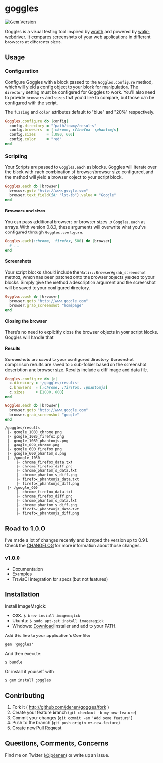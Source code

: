 # goggles
[![Gem Version](https://badge.fury.io/rb/goggles.png)](http://badge.fury.io/rb/goggles)

Goggles is a visual testing tool inspired by [wraith](http://github.com/bbc-news/wraith) and powered by [watir-webdriver](http://github.com/watir/watir-webdriver). It compares screenshots of your web applications in different browsers at differents sizes.

## Usage

### Configuration

Configure Goggles with a block passed to the `Goggles.configure` method, which will yield a config object to your block for manipulation. The `directory` setting must be configured for Goggles to work. You'll also need to provide `browsers` and `sizes` that you'd like to compare, but those can be configured with the script.

The `fuzzing` and `color` attributes default to "blue" and "20%" respectively. 

```ruby
Goggles.configure do |config|
  config.directory = "/path/to/my/results"
  config.browsers  = [:chrome, :firefox, :phantomjs]
  config.sizes     = [1080, 600]
  config.color     = "red"
end
```

### Scripting

Your Scripts are passed to `Goggles.each` as blocks. Goggles will iterate over the block with each combination of browser/browser size configured, and the method will yield a browser object to your script block.

```ruby
Goggles.each do |browser|
  browser.goto "http://www.google.com"
  browser.text_field(id: "lst-ib").value = "Google"
end
```

#### Browsers and sizes

You can pass additional browsers or browser sizes to `Goggles.each` as arrays. With version 0.8.0, these arguments will overwrite what you've configured through `Goggles.configure`.

```ruby
Goggles.each(:chrome, :firefox, 500) do |browser|
  # ...
end
```

#### Screenshots

Your script blocks should include the `Watir::Browser#grab_screenshot` method, which has been patched onto the browser objects yielded to your blocks. Simply give the method a description argument and the screenshot will be saved to your configured directory.

```ruby
Goggles.each do |browser|
  browser.goto "http://www.google.com"
  browser.grab_screenshot "homepage"
end
```

#### Closing the browser

There's no need to explicitly close the browser objects in your script blocks. Goggles will handle that.

#### Results

Screenshots are saved to your configured directory. Screenshot comparison results are saved to a sub-folder based on the screenshot description and browser size. Results include a diff image and data file.

```ruby
Goggles.configure do |c|
  c.directory = "/goggles/results"
  c.browsers  = [:chrome, :firefox, :phantomjs]
  c.sizes     = [1080, 600]
end

Goggles.each do |browser|
  browser.goto "http://www.google.com"
  browser.grab_screenshot "google"
end
```


```
/goggles/results
 |- google_1080_chrome.png
 |- google_1080_firefox.png
 |- google_1080_phantomjs.png
 |- google_600_chrome.png
 |- google_600_firefox.png
 |- google_600_phantomjs.png
 |- /google_1080
     |- chrome_firefox_data.txt
     |- chrome_firefox_diff.png
     |- chrome_phantomjs_data.txt
     |- chrome_phantomjs_diff.png
     |- firefox_phantomjs_data.txt
     |- firefox_phantomjs_diff.png
 |- /google_600
     |- chrome_firefox_data.txt
     |- chrome_firefox_diff.png
     |- chrome_phantomjs_data.txt
     |- chrome_phantomjs_diff.png
     |- firefox_phantomjs_data.txt
     |- firefox_phantomjs_diff.png
```

## Road to 1.0.0

I've made a lot of changes recently and bumped the version up to 0.9.1. Check the [CHANGELOG](CHANGELOG.md) for more information about those changes.

### v1.0.0

* Documentation
* Examples
* TravisCI integration for specs (but not features)

## Installation

Install ImageMagick:

* OSX: `$ brew install imagemagick`
* Ubuntu: `$ sudo apt-get install imagemagick`
* Windows: [Download](http://www.imagemagick.org/script/binary-releases.php#windows) installer and add to your PATH.

Add this line to your application's Gemfile:

    gem 'goggles'

And then execute:

    $ bundle

Or install it yourself with:

    $ gem install goggles

## Contributing

1. Fork it ( http://github.com/jdenen/goggles/fork )
2. Create your feature branch (`git checkout -b my-new-feature`)
3. Commit your changes (`git commit -am 'Add some feature'`)
4. Push to the branch (`git push origin my-new-feature`)
5. Create new Pull Request

## Questions, Comments, Concerns
Find me on Twitter ([@jpdenen](http://twitter.com/jpdenen)) or write up an issue.
